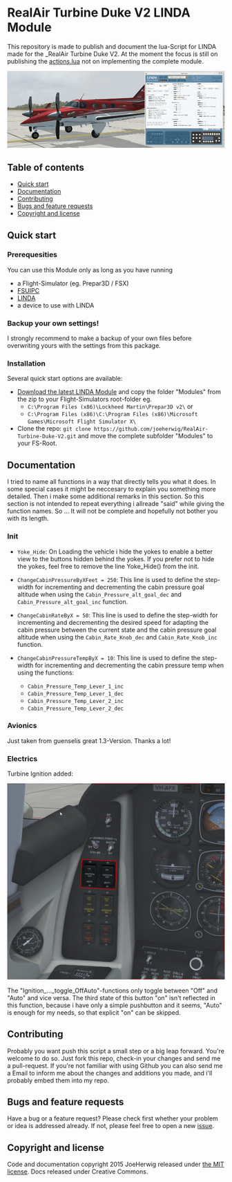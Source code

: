# RealAir Turbine Duke V2 LINDA Module

This repository is made to publish and document the lua-Script for LINDA made for the _RealAir Turbine Duke V2. 
At the moment the focus is still on publishing the [actions.lua](Modules/linda/aircrafts/RealAir%20Duke%20Turbine%20V2/actions.lua) not on implementing the complete module.

![ScreenShot](/img/Title.png)

## Table of contents
* [Quick start](#quick-start)
* [Documentation](#documentation)
* [Contributing](#contributing)
* [Bugs and feature requests](#bugs-and-feature-requests)
* [Copyright and license](#copyright-and-license)

## Quick start
### Prerequesities
You can use this Module only as long as you have running
* a Flight-Simulator (eg. Prepar3D / FSX) 
* [FSUIPC](http://www.schiratti.com/dowson.html) 
* [LINDA](http://www.fs-linda.com/)
* a device to use with LINDA 

### Backup your own settings!
I strongly recommend to make a backup of your own files before overwriting yours with the settings from this package.

### Installation
Several quick start options are available:
* [Download the latest LINDA Module](https://github.com/joeherwig/RealAir-Turbine-Duke-V2-LUA/archive/master.zip) and copy the folder "Modules" from the zip to your Flight-Simulators root-folder eg. 
  * `C:\Program Files (x86)\Lockheed Martin\Prepar3D v2\` or 
  * `C:\Program Files (x86)\C:\Program Files (x86)\Microsoft Games\Microsoft Flight Simulator X\`
* Clone the repo: `git clone https://github.com/joeherwig/RealAir-Turbine-Duke-V2.git` and move the complete subfolder "Modules" to your FS-Root.

## Documentation
I tried to name all functions in a way that directly tells you what it does.
In some special cases it might be neccesary to explain you something more detailed. Then i make some additional remarks in this section. So this section is not intended to repeat everything i allreade "said" while giving the function names. So ... It will not be complete and hopefully not bother you with its length.

### Init
* `Yoke_Hide`: On Loading the vehicle i hide the yokes to enable a better view to the buttons hidden behind the yokes. If you prefer not to hide the yokes, feel free to remove the line Yoke_Hide() from the init.

* `ChangeCabinPressureByXFeet = 250`: This line is used to define the step-width for incrementing and decrementing the cabin pressure goal altitude when using the `Cabin_Pressure_alt_goal_dec` and `Cabin_Pressure_alt_goal_inc` function.
* `ChangeCabinRateByX = 50`: This line is used to define the step-width for incrementing and decrementing the desired speed for adapting the cabin pressure between the current state and the cabin pressure goal altitude  when using the `Cabin_Rate_Knob_dec` and `Cabin_Rate_Knob_inc` function.
* `ChangeCabinPressureTempByX = 10`: This line is used to define the step-width for incrementing and decrementing the cabin pressure temp when using the functions:
    * `Cabin_Pressure_Temp_Lever_1_inc`
    * `Cabin_Pressure_Temp_Lever_1_dec`
    * `Cabin_Pressure_Temp_Lever_2_inc`
    * `Cabin_Pressure_Temp_Lever_2_dec`

### Avionics
Just taken from guenselis great 1.3-Version. Thanks a lot!

### Electrics
Turbine Ignition added:

![Turbine Ignition](/img/TurbineIgnition.png)

The "Ignition_..._toggle_OffAuto"-functions only toggle between "Off" and "Auto" and vice versa. The third state of this button "on" isn't reflected in this function, because i have only a simple pushbutton and it seems, "Auto" is enough for my needs, so that explicit "on" can be skipped.

## Contributing

Probably you want push this script a small step or a big leap forward. You're welcome to do so. Just fork this repo, check-in your changes and send me a pull-request.
If you're not familiar with using Github you can also send me a Email to inform me about the changes and additions you made, and i'll probably embed them into my repo.

## Bugs and feature requests

Have a bug or a feature request? Please check first whether your problem or idea is addressed already. If not, please feel free to open a new [issue](https://github.com/joeherwig/RealAir-Turbine-Duke-V2-LUA/issues).

## Copyright and license

Code and documentation copyright 2015 JoeHerwig released under [the MIT license](LICENSE). Docs released under Creative Commons.